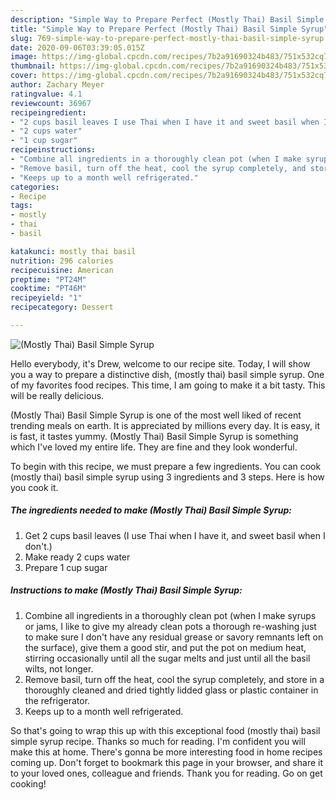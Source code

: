 ```yaml
---
description: "Simple Way to Prepare Perfect (Mostly Thai) Basil Simple Syrup"
title: "Simple Way to Prepare Perfect (Mostly Thai) Basil Simple Syrup"
slug: 769-simple-way-to-prepare-perfect-mostly-thai-basil-simple-syrup
date: 2020-09-06T03:39:05.015Z
image: https://img-global.cpcdn.com/recipes/7b2a91690324b483/751x532cq70/mostly-thai-basil-simple-syrup-recipe-main-photo.jpg
thumbnail: https://img-global.cpcdn.com/recipes/7b2a91690324b483/751x532cq70/mostly-thai-basil-simple-syrup-recipe-main-photo.jpg
cover: https://img-global.cpcdn.com/recipes/7b2a91690324b483/751x532cq70/mostly-thai-basil-simple-syrup-recipe-main-photo.jpg
author: Zachary Meyer
ratingvalue: 4.1
reviewcount: 36967
recipeingredient:
- "2 cups basil leaves I use Thai when I have it and sweet basil when I dont"
- "2 cups water"
- "1 cup sugar"
recipeinstructions:
- "Combine all ingredients in a thoroughly clean pot (when I make syrups or jams, I like to give my already clean pots a thorough re-washing just to make sure I don&#39;t have any residual grease or savory remnants left on the surface), give them a good stir, and put the pot on medium heat, stirring occasionally until all the sugar melts and just until all the basil wilts, not longer."
- "Remove basil, turn off the heat, cool the syrup completely, and store in a thoroughly cleaned and dried tightly lidded glass or plastic container in the refrigerator."
- "Keeps up to a month well refrigerated."
categories:
- Recipe
tags:
- mostly
- thai
- basil

katakunci: mostly thai basil 
nutrition: 296 calories
recipecuisine: American
preptime: "PT24M"
cooktime: "PT46M"
recipeyield: "1"
recipecategory: Dessert

---
```



![(Mostly Thai) Basil Simple Syrup](https://img-global.cpcdn.com/recipes/7b2a91690324b483/751x532cq70/mostly-thai-basil-simple-syrup-recipe-main-photo.jpg)

Hello everybody, it's Drew, welcome to our recipe site. Today, I will show you a way to prepare a distinctive dish, (mostly thai) basil simple syrup. One of my favorites food recipes. This time, I am going to make it a bit tasty. This will be really delicious.



(Mostly Thai) Basil Simple Syrup is one of the most well liked of recent trending meals on earth. It is appreciated by millions every day. It is easy, it is fast, it tastes yummy. (Mostly Thai) Basil Simple Syrup is something which I've loved my entire life. They are fine and they look wonderful.


To begin with this recipe, we must prepare a few ingredients. You can cook (mostly thai) basil simple syrup using 3 ingredients and 3 steps. Here is how you cook it.

<!--inarticleads1-->

##### The ingredients needed to make (Mostly Thai) Basil Simple Syrup:

1. Get 2 cups basil leaves (I use Thai when I have it, and sweet basil when I don&#39;t.)
1. Make ready 2 cups water
1. Prepare 1 cup sugar




<!--inarticleads2-->

##### Instructions to make (Mostly Thai) Basil Simple Syrup:

1. Combine all ingredients in a thoroughly clean pot (when I make syrups or jams, I like to give my already clean pots a thorough re-washing just to make sure I don&#39;t have any residual grease or savory remnants left on the surface), give them a good stir, and put the pot on medium heat, stirring occasionally until all the sugar melts and just until all the basil wilts, not longer.
1. Remove basil, turn off the heat, cool the syrup completely, and store in a thoroughly cleaned and dried tightly lidded glass or plastic container in the refrigerator.
1. Keeps up to a month well refrigerated.




So that's going to wrap this up with this exceptional food (mostly thai) basil simple syrup recipe. Thanks so much for reading. I'm confident you will make this at home. There's gonna be more interesting food in home recipes coming up. Don't forget to bookmark this page in your browser, and share it to your loved ones, colleague and friends. Thank you for reading. Go on get cooking!
